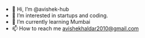- 👋 Hi, I’m @avishek-hub
- 👀 I’m interested in startups and coding.
- 🌱 I’m currently learning Mumbai 
- 📫 How to reach me avishekhaldar2010@gmail.com

<!---
avishek-hub/avishek-hub is a ✨ special ✨ repository because its `README.md` (this file) appears on your GitHub profile.
You can click the Preview link to take a look at your changes.
--->
